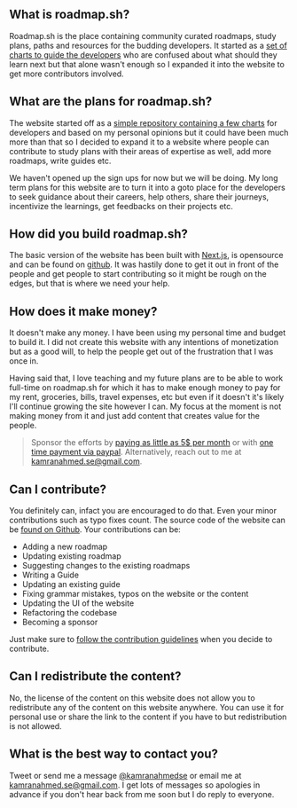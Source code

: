 ## What is roadmap.sh?

Roadmap.sh is the place containing community curated roadmaps, study plans, paths and resources for the budding
developers. It started as a [set of charts to guide the developers](https://github.com/kamranahmedse/developer-roadmap)
who are confused about what should they learn next but that alone wasn't enough so I expanded it into the website to get
more contributors involved.

## What are the plans for roadmap.sh?

The website started off as
a [simple repository containing a few charts](https://github.com/kamranahmedse/developer-roadmap) for developers and
based on my personal opinions but it could have been much more than that so I decided to expand it to a website where
people can contribute to study plans with their areas of expertise as well, add more roadmaps, write guides etc.

We haven't opened up the sign ups for now but we will be doing. My long term plans for this website are to turn it into
a goto place for the developers to seek guidance about their careers, help others, share their journeys, incentivize the
learnings, get feedbacks on their projects etc.

## How did you build roadmap.sh?

The basic version of the website has been built with [Next.js](https://github.com/zeit/next.js/), is opensource and can
be found on [github](https://github.com/kamranahmedse/roadmap.sh). It was hastily done to get it out in front of the
people and get people to start contributing so it might be rough on the edges, but that is where we need your help.

## How does it make money?

It doesn't make any money. I have been using my personal time and budget to build it. I did not create this website with
any intentions of monetization but as a good will, to help the people get out of the frustration that I was once in.

Having said that, I love teaching and my future plans are to be able to work full-time on roadmap.sh for which it has to
make enough money to pay for my rent, groceries, bills, travel expenses, etc but even if it doesn't it's likely I'll
continue growing the site however I can. My focus at the moment is not making money from it and just add content that
creates value for the people.

> Sponsor the efforts by [paying as little as 5$ per month](https://github.com/sponsors/kamranahmedse) or with [one time payment via paypal](https://paypal.me/kamranahmedse). Alternatively, reach out to me at [kamranahmed.se@gmail.com](mailto:kamranahmed.se@gmail.com).

## Can I contribute?

You definitely can, infact you are encouraged to do that. Even your minor contributions such as typo fixes count. The
source code of the website can be [found on Github](https://github.com/kamranahmedse/roadmap.sh). Your contributions can
be:

* Adding a new roadmap
* Updating existing roadmap
* Suggesting changes to the existing roadmaps
* Writing a Guide
* Updating an existing guide
* Fixing grammar mistakes, typos on the website or the content
* Updating the UI of the website
* Refactoring the codebase
* Becoming a sponsor

Just make sure
to [follow the contribution guidelines](https://github.com/kamranahmedse/roadmap.sh/tree/master/contributing) when you
decide to contribute.

## Can I redistribute the content?

No, the license of the content on this website does not allow you to redistribute any of the content on this website
anywhere. You can use it for personal use or share the link to the content if you have to but redistribution is not
allowed.

## What is the best way to contact you?

Tweet or send me a message [@kamranahmedse](https://twitter.com/kamranahmedse) or email me
at [kamranahmed.se@gmail.com](mailto:kamranahmed.se@gmail.com). I get lots of messages so apologies in advance if you don't hear back
from me soon but I do reply to everyone.
